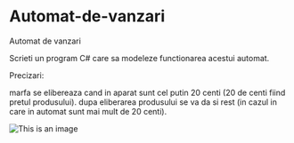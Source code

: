# Automat-de-vanzari
Automat de vanzari


Scrieti un program C# care sa modeleze functionarea acestui automat. 

Precizari: 

marfa se elibereaza cand in aparat sunt cel putin 20 centi (20 de centi fiind pretul produsului). 
dupa eliberarea produsului se va da si rest (in cazul in care in automat sunt mai mult de 20 centi). 

![This is an image](https://slidetodoc.com/presentation_image/ebc67df677e8ad321f8ba024f500d0e1/image-67.jpg)
